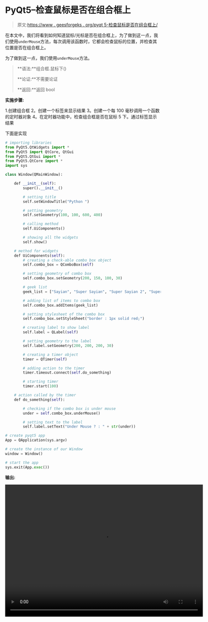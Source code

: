 # PyQt5–检查鼠标是否在组合框上

> 原文:[https://www . geesforgeks . org/pyqt 5-检查鼠标是否在组合框上/](https://www.geeksforgeeks.org/pyqt5-checking-if-mouse-is-on-the-combobox/)

在本文中，我们将看到如何知道鼠标/光标是否在组合框上，为了做到这一点，我们使用`underMouse`方法，每次调用该函数时，它都会检查鼠标的位置，并检查其位置是否在组合框上。

为了做到这一点，我们使用`underMouse`方法。

> **语法:**组合框.鼠标下()
> 
> **论证:**不需要论证
> 
> **返回:**返回 bool

**实施步骤:**

1.创建组合框
2。创建一个标签来显示结果
3。创建一个每 100 毫秒调用一个函数的定时器对象
4。在定时器功能中，检查组合框是否在鼠标
5 下。通过标签显示结果

下面是实现

```py
# importing libraries
from PyQt5.QtWidgets import * 
from PyQt5 import QtCore, QtGui
from PyQt5.QtGui import * 
from PyQt5.QtCore import * 
import sys

class Window(QMainWindow):

    def __init__(self):
        super().__init__()

        # setting title
        self.setWindowTitle("Python ")

        # setting geometry
        self.setGeometry(100, 100, 600, 400)

        # calling method
        self.UiComponents()

        # showing all the widgets
        self.show()

    # method for widgets
    def UiComponents(self):
        # creating a check-able combo box object
        self.combo_box = QComboBox(self)

        # setting geometry of combo box
        self.combo_box.setGeometry(200, 150, 100, 30)

        # geek list
        geek_list = ["Sayian", "Super Sayian", "Super Sayian 2", "Super Sayian B"]

        # adding list of items to combo box
        self.combo_box.addItems(geek_list)

        # setting stylesheet of the combo box
        self.combo_box.setStyleSheet("border : 1px solid red;")

        # creating label to show label
        self.label = QLabel(self)

        # setting geometry to the label
        self.label.setGeometry(200, 200, 200, 30)

        # creating a timer object
        timer = QTimer(self)

        # adding action to the timer
        timer.timeout.connect(self.do_something)

        # starting timer
        timer.start(100)

    # action called by the timer
    def do_something(self):

        # checking if the combo box is under mouse
        under = self.combo_box.underMouse()

        # setting text to the label
        self.label.setText("Under Mouse ? : " + str(under))

# create pyqt5 app
App = QApplication(sys.argv)

# create the instance of our Window
window = Window()

# start the app
sys.exit(App.exec())
```

**输出:**

<video class="wp-video-shortcode" id="video-407959-1" width="640" height="428" preload="metadata" controls=""><source type="video/mp4" src="https://media.geeksforgeeks.org/wp-content/uploads/20200506001655/Python-06-05-2020-00_12_16.mp4?_=1">[https://media.geeksforgeeks.org/wp-content/uploads/20200506001655/Python-06-05-2020-00_12_16.mp4](https://media.geeksforgeeks.org/wp-content/uploads/20200506001655/Python-06-05-2020-00_12_16.mp4)</video>